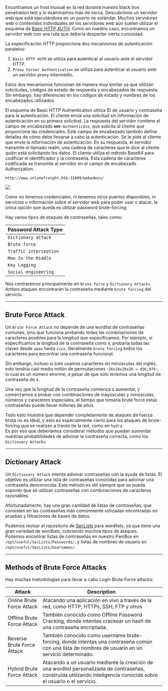 Encontramos un host inusual en la red durante nuestro black box penetration test y lo examinamos más de cerca. Descubrimos un servidor web que está ejecutándose en un puerto no estándar. Muchos servidores web o contenidos individuales en los servidores web aún suelen utilizar el esquema de [Basic HTTP AUTH](https://tools.ietf.org/html/rfc7617). Como en nuestro caso, encontramos un servidor web con una ruta que debería despertar cierta curiosidad.

La especificación HTTP proporciona dos mecanismos de autenticación paralelos:

1. `Basic HTTP AUTH` se utiliza para autenticar al usuario ante el servidor HTTP.
2. `Proxy Server Authentication` se utiliza para autenticar al usuario ante un servidor proxy intermedio.

Estos dos mecanismos funcionan de manera muy similar ya que utilizan solicitudes, códigos de estado de respuesta y encabezados de respuesta. Sin embargo, hay diferencias en los códigos de estado y nombres de los encabezados utilizados.

El esquema de Basic HTTP Authentication utiliza ID de usuario y contraseña para la autenticación. El cliente envía una solicitud sin información de autenticación en su primera solicitud. La respuesta del servidor contiene el campo de encabezado `WWW-Authenticate`, que solicita al cliente que proporcione las credenciales. Este campo de encabezado también define detalles de cómo debe llevarse a cabo la autenticación. Se le pide al cliente que envíe la información de autenticación. En su respuesta, el servidor transmite el llamado realm, una cadena de caracteres que le dice al cliente quién está solicitando los datos. El cliente utiliza el método Base64 para codificar el identificador y la contraseña. Esta cadena de caracteres codificada se transmite al servidor en el campo de encabezado Authorization.

`http://www.inlanefreight.htb:31099/webadmin/`

![](https://academy.hackthebox.com/storage/modules/57/bruteforcing_401.jpg)

Como no tenemos credenciales, ni tenemos otros puertos disponibles, ni servicios o información sobre el servidor web para poder usar o atacar, la única opción que queda es utilizar password brute-forcing.

Hay varios tipos de ataques de contraseñas, tales como:

|**Password Attack Type**|
|---|
|`Dictionary attack`|
|`Brute force`|
|`Traffic interception`|
|`Man In the Middle`|
|`Key Logging`|
|`Social engineering`|

Nos centraremos principalmente en `Brute Force` y `Dictionary Attacks`. Ambos ataques encontrarán la contraseña mediante `brute forcing` del servicio.

---

## Brute Force Attack

Un `Brute Force Attack` no depende de una wordlist de contraseñas comunes, sino que funciona probando todas las combinaciones de caracteres posibles para la longitud que especificamos. Por ejemplo, si especificamos la longitud de la contraseña como `4`, probaría todas las claves desde `aaaa` hasta `zzzz`, literalmente `brute forcing` todos los caracteres para encontrar una contraseña funcional.

Sin embargo, incluso si solo usamos caracteres en minúsculas del inglés, esto tendría casi medio millón de permutaciones -`26x26x26x26 = 456,976`-, lo cual es un número enorme, a pesar de que solo tenemos una longitud de contraseña de `4`.

Una vez que la longitud de la contraseña comienza a aumentar, y comenzamos a probar con combinaciones de mayúsculas y minúsculas, números y caracteres especiales, el tiempo que tomaría brute force estas contraseñas puede llevar millones de años.

Todo esto muestra que depender completamente de ataques de fuerza bruta no es ideal, y esto es especialmente cierto para los ataques de brute-forcing que se realizan a través de la red, como en `hydra`.  
Es por eso que deberíamos considerar métodos que puedan aumentar nuestras probabilidades de adivinar la contraseña correcta, como los `Dictionary Attacks`.

---

## Dictionary Attack

Un `Dictionary Attack` intenta adivinar contraseñas con la ayuda de listas. El objetivo es utilizar una lista de contraseñas conocidas para adivinar una contraseña desconocida. Este método es útil siempre que se pueda suponer que se utilizan contraseñas con combinaciones de caracteres razonables.

Afortunadamente, hay una gran cantidad de listas de contraseñas, que consisten en las contraseñas más comúnmente utilizadas encontradas en pruebas y filtraciones de bases de datos.

Podemos revisar el repositorio de [SecLists](https://github.com/danielmiessler/SecLists) para wordlists, ya que tiene una gran variedad de wordlists, cubriendo muchos tipos de ataques.  
Podemos encontrar listas de contraseñas en nuestro PwnBox en `/opt/useful/SecLists/Passwords/`, y listas de nombres de usuario en `/opt/useful/SecLists/Usernames/`.

---

## Methods of Brute Force Attacks

Hay muchas metodologías para llevar a cabo Login Brute Force attacks:

|**Attack**|**Description**|
|---|---|
|Online Brute Force Attack|Atacando una aplicación en vivo a través de la red, como HTTP, HTTPs, SSH, FTP y otros|
|Offline Brute Force Attack|También conocido como Offline Password Cracking, donde intentas crackear un hash de una contraseña encriptada.|
|Reverse Brute Force Attack|También conocido como username brute-forcing, donde intentas una contraseña común con una lista de nombres de usuario en un servicio determinado.|
|Hybrid Brute Force Attack|Atacando a un usuario mediante la creación de una wordlist personalizada de contraseñas, construida utilizando inteligencia conocida sobre el usuario o el servicio.|